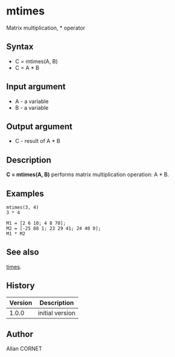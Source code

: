 

# mtimes

Matrix multiplication, * operator

## Syntax

- C = mtimes(A, B)
- C = A * B

## Input argument

 - A - a variable
 - B - a variable

## Output argument

 - C - result of A * B

## Description


  <p><b>C = mtimes(A, B)</b> performs matrix multiplication operation: A * B.</p>


## Examples

```Nelson
mtimes(3, 4)
3 * 4
```
```Nelson
M1 = [2 6 10; 4 8 70];
M2 = [-25 88 1; 23 29 41; 24 40 0];
M1 * M2
```

## See also

[times](times.md).
## History

|Version|Description|
|------|------|
|1.0.0|initial version|


## Author

Allan CORNET



